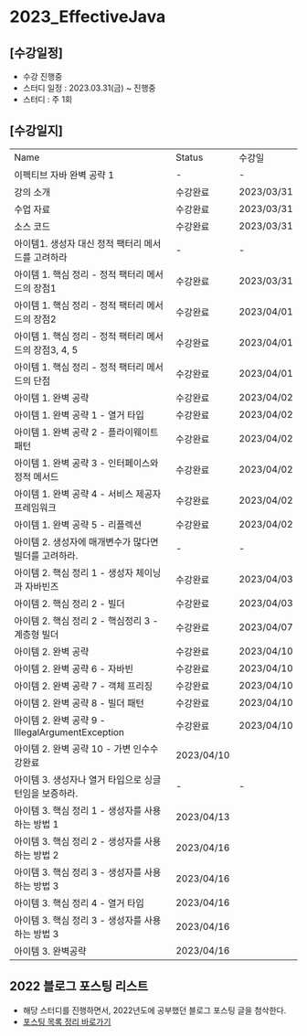# 2023_EffectiveJava

## [수강일정]
- 수강 진행중
- 스터디 일정 : 2023.03.31(금) ~ 진행중 
- 스터디 : 주 1회

## [수강일지]
|                                           |            |            |
|-------------------------------------------|------------|------------|
| Name                                      | Status     | 수강일        |
| 이펙티브 자바 완벽 공략 1                           | -          | -          |
| 강의 소개                                     | 수강완료       | 2023/03/31 |
| 수업 자료                                     | 수강완료       | 2023/03/31 |
| 소스 코드                                     | 수강완료       | 2023/03/31 |
| 아이템1. 생성자 대신 정적 팩터리 메서드를 고려하라             | -          | -          |
| 아이템 1. 핵심 정리 - 정적 팩터리 메서드의 장점1            | 수강완료       | 2023/03/31 |
| 아이템 1. 핵심 정리 - 정적 팩터리 메서드의 장점2            | 수강완료       | 2023/04/01 |
| 아이템 1. 핵심 정리 - 정적 팩터리 메서드의 장점3, 4, 5      | 수강완료       | 2023/04/01 |
| 아이템 1. 핵심 정리 - 정적 팩터리 메서드의 단점             | 수강완료       | 2023/04/01 |
| 아이템 1. 완벽 공략                              | 수강완료       | 2023/04/02 |
| 아이템 1. 완벽 공략 1 - 열거 타입                    | 수강완료       | 2023/04/02 |
| 아이템 1. 완벽 공략 2 - 플라이웨이트 패턴                | 수강완료       | 2023/04/02 |
| 아이템 1. 완벽 공략 3 - 인터페이스와 정적 메서드            | 수강완료       | 2023/04/02 |
| 아이템 1. 완벽 공략 4 - 서비스 제공자 프레임워크            | 수강완료       | 2023/04/02 |
| 아이템 1. 완벽 공략 5 - 리플렉션                     | 수강완료       | 2023/04/02 |
| 아이템 2. 생성자에 매개변수가 많다면 빌더를 고려하라.           | -          | -          |
| 아이템 2. 핵심 정리 1 - 생성자 체이닝과 자바빈즈            | 수강완료       | 2023/04/03 |
| 아이템 2. 핵심 정리 2 - 빌더                       | 수강완료       | 2023/04/03 |
| 아이템 2. 핵심 정리 2 - 핵심정리 3 - 계층형 빌더          | 수강완료       | 2023/04/07 |
| 아이템 2. 완벽 공략                              | 수강완료       | 2023/04/10 |
| 아이템 2. 완벽 공략 6 - 자바빈                      | 수강완료       | 2023/04/10 |
| 아이템 2. 완벽 공략 7 - 객체 프리징                   | 수강완료       | 2023/04/10 |
| 아이템 2. 완벽 공략 8 - 빌더 패턴                    | 수강완료       | 2023/04/10 |
| 아이템 2. 완벽 공략 9 - IllegalArgumentException | 수강완료       | 2023/04/10 |
| 아이템 2. 완벽 공략 10 - 가변 인수수강완료               | 2023/04/10 |
| 아이템 3. 생성자나 열거 타입으로 싱글턴임을 보증하라.           | -          | -          |
| 아이템 3. 핵심 정리 1 - 생성자를 사용하는 방법 1           | 2023/04/13 |
| 아이템 3. 핵심 정리 2 - 생성자를 사용하는 방법 2           | 2023/04/16 |
| 아이템 3. 핵심 정리 3 - 생성자를 사용하는 방법 3           | 2023/04/16 |
| 아이템 3. 핵심 정리 4 - 열거 타입                    | 2023/04/16 |
| 아이템 3. 핵심 정리 3 - 생성자를 사용하는 방법 3           | 2023/04/16 |
| 아이템 3. 완벽공략                               | 2023/04/16 |

## 2022 블로그 포스팅 리스트
- 해당 스터디를 진행하면서, 2022년도에 공부했던 블로그 포스팅 글을 첨삭한다.
- [포스팅 목록 정리 바로가기](https://devfunny.tistory.com/865)
